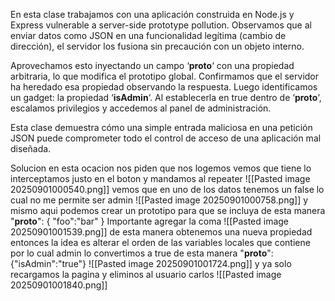 En esta clase trabajamos con una aplicación construida en Node.js y Express vulnerable a server-side prototype pollution. Observamos que al enviar datos como JSON en una funcionalidad legítima (cambio de dirección), el servidor los fusiona sin precaución con un objeto interno.

Aprovechamos esto inyectando un campo ‘**proto**‘ con una propiedad arbitraria, lo que modifica el prototipo global. Confirmamos que el servidor ha heredado esa propiedad observando la respuesta. Luego identificamos un gadget: la propiedad ‘**isAdmin**‘. Al establecerla en true dentro de ‘**proto**‘, escalamos privilegios y accedemos al panel de administración.

Esta clase demuestra cómo una simple entrada maliciosa en una petición JSON puede comprometer todo el control de acceso de una aplicación mal diseñada.

Solucion
en esta ocacion nos piden que nos logemos vemos que tiene lo interceptamos justo en el boton y mandamos al repeater
![[Pasted image 20250901000540.png]]
vemos que en uno de los datos tenemos un false lo cual no me permite ser admin
![[Pasted image 20250901000758.png]]
y mismo aqui podemos crear un prototipo para que se incluya de esta manera
"__proto__": {
    "foo":"bar"
}
Importante agregar la coma
![[Pasted image 20250901001539.png]]
de esta manera obtenemos una nueva propiedad
entonces la idea es alterar el orden de las variables locales que contiene por lo cual admin lo convertimos a true de esta manera
"__proto__":{"isAdmin":"true"}
![[Pasted image 20250901001724.png]]
y ya solo recargamos la pagina y eliminos al usuario carlos
![[Pasted image 20250901001840.png]]

